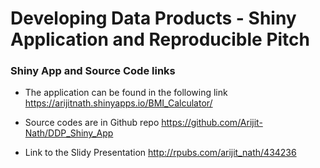 # Developing Data Products - Shiny Application and Reproducible Pitch

### Shiny App and Source Code links
- The application can be found in the following link
<href>https://arijitnath.shinyapps.io/BMI_Calculator/</href>

- Source codes are in Github repo
<href>https://github.com/Arijit-Nath/DDP_Shiny_App</href>

- Link to the Slidy Presentation
<href>http://rpubs.com/arijit_nath/434236</href>

